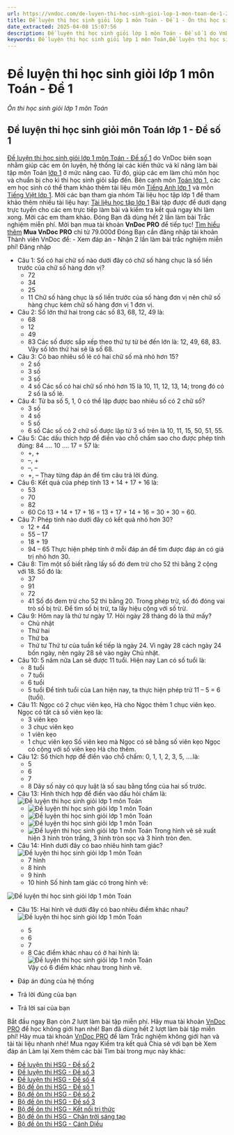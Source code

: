 ```yaml
---
url: https://vndoc.com/de-luyen-thi-hoc-sinh-gioi-lop-1-mon-toan-de-1-228948
title: Đề luyện thi học sinh giỏi lớp 1 môn Toán - Đề 1 - Ôn thi học sinh giỏi lớp 1 môn Toán - VnDoc.com
date_extracted: 2025-04-08 15:07:56
description: Đề luyện thi học sinh giỏi lớp 1 môn Toán - Đề số 1 do VnDoc biên soạn gồm các câu hỏi từ cơ bản đến nâng cao, giúp các em chuẩn bị cho kì thi HSG sắp đến.
keywords: Đề luyện thi học sinh giỏi lớp 1 môn Toán,Đề luyện thi học sinh giỏi môn Toán lớp 1,Đề luyện thi HSG lớp 1 môn Toán,Đề luyện thi HSG môn Toán lớp 1đề ôn luyện học sinh giỏi lớp 1 môn Toán,đề ôn luyện học sinh giỏi môn toán lớp 1,ôn luyện học sinh giỏi lớp 1 môn Toán,ôn luyện học sinh giỏi môn toán lớp 1,thi học sinh giỏi lớp 1,thi HSG lớp 1,toán lớp 1
---
```


# Đề luyện thi học sinh giỏi lớp 1 môn Toán - Đề 1
 _Ôn thi học sinh giỏi lớp 1 môn Toán_
## Đề luyện thi học sinh giỏi môn Toán lớp 1 - Đề số 1
[Đề luyện thi học sinh giỏi lớp 1 môn Toán - Đề số 1](<https://vndoc.com/de-luyen-thi-hoc-sinh-gioi-lop-1-mon-toan-de-1-228948>) do VnDoc biên soạn nhằm giúp các em ôn luyện, hệ thống lại các kiến thức và kĩ năng làm bài tập môn Toán [lớp 1](<https://vndoc.com/tai-lieu-hoc-tap-lop1>) ở mức nâng cao. Từ đó, giúp các em làm chủ môn học và chuẩn bị cho kì thi học sinh giỏi sắp đến. Bên cạnh môn [Toán lớp 1](<https://vndoc.com/toan-lop1>), các em học sinh có thể tham khảo thêm tài liệu môn [Tiếng Anh lớp 1](<https://vndoc.com/tieng-anh-lop1>) và môn [Tiếng Việt lớp 1](<https://vndoc.com/tieng-viet-lop1>).
Mời các bạn tham gia nhóm Tài liệu học tập lớp 1 để tham khảo thêm nhiều tài liệu hay: [Tài liệu học tập lớp 1](</goto?u=aHR0cHM6Ly93d3cuZmFjZWJvb2suY29tL2dyb3Vwcy9UYWkubGlldS5ob2MudGFwLmxvcC4xLlZORE9D>)
Bài tập được để dưới dạng trực tuyến cho các em trực tiếp làm bài và kiểm tra kết quả ngay khi làm xong. Mời các em tham khảo.
Đóng
Bạn đã dùng hết 2 lần làm bài Trắc nghiệm miễn phí. Mời bạn mua tài khoản **VnDoc PRO** để tiếp tục\! [Tìm hiểu thêm](</pro>)
**Mua VnDoc PRO** chỉ từ 79.000đ
Đóng
Bạn cần đăng nhập tài khoản Thành viên VnDoc để:
\- Xem đáp án
\- Nhận 2 lần làm bài trắc nghiệm miễn phí\!
Đăng nhập 
  * Câu 1: Số có hai chữ số nào dưới đây có chữ số hàng chục là số liền trước của chữ số hàng đơn vị?
    * 72 
    * 34 
    * 25 
    * 11 
Chữ số hàng chục là số liền trước của số hàng đơn vị nên chữ số hàng chục kém chữ số hàng đơn vị 1 đơn vị.
  * Câu 2: Số lớn thứ hai trong các số 83, 68, 12, 49 là:
    * 68 
    * 12 
    * 49 
    * 83 
Các số được sắp xếp theo thứ tự từ bé đến lớn là: 12, 49, 68, 83.
Vậy số lớn thứ hai sẽ là số 68.
  * Câu 3: Có bao nhiêu số lẻ có hai chữ số mà nhỏ hơn 15?
    * 2 số 
    * 3 số 
    * 3 số 
    * 4 số
Các số có hai chữ số nhỏ hơn 15 là 10, 11, 12, 13, 14; trong đó có 2 số là số lẻ.
  * Câu 4: Từ ba số 5, 1, 0 có thể lập được bao nhiêu số có 2 chữ số?
    * 3 số 
    * 4 số 
    * 5 số 
    * 6 số 
Các số có 2 chữ số được lập từ 3 số trên là 10, 11, 15, 50, 51, 55.
  * Câu 5: Các dấu thích hợp để điền vào chỗ chấm sao cho được phép tính đúng: 84 …. 10 …. 17 = 57 là:
    * +, + 
    * –, + 
    * –, – 
    * +, – 
Thay từng đáp án để tìm câu trả lời đúng.
  * Câu 6: Kết quả của phép tính 13 + 14 + 17 + 16 là:
    * 53 
    * 70 
    * 82 
    * 60 
Có 13 + 14 + 17 + 16 = 13 + 17 + 14 + 16 = 30 + 30 = 60.
  * Câu 7: Phép tính nào dưới đây có kết quả nhỏ hơn 30?
    * 12 + 44 
    * 55 – 17 
    * 18 + 19 
    * 94 – 65 
Thực hiện phép tính ở mỗi đáp án để tìm được đáp án có giá trị nhỏ hơn 30.
  * Câu 8: Tìm một số biết rằng lấy số đó đem trừ cho 52 thì bằng 2 cộng với 18. Số đó là:
    * 37 
    * 91 
    * 72 
    * 41 
Số đó đem trừ cho 52 thì bằng 20.
Trong phép trừ, số đó đóng vai trò số bị trừ. Để tìm số bị trừ, ta lấy hiệu cộng với số trừ.
  * Câu 9: Hôm nay là thứ tư ngày 17. Hỏi ngày 28 tháng đó là thứ mấy?
    * Chủ nhật 
    * Thứ hai 
    * Thứ ba 
    * Thứ tư 
Thứ tư của tuần kế tiếp là ngày 24. Vì ngày 28 cách ngày 24 bốn ngày, nên ngày 28 sẽ vào ngày Chủ nhật.
  * Câu 10: 5 năm nữa Lan sẽ được 11 tuổi. Hiện nay Lan có số tuổi là:
    * 8 tuổi 
    * 7 tuổi 
    * 6 tuổi 
    * 5 tuổi 
Để tính tuổi của Lan hiện nay, ta thực hiện phép trừ 11 – 5 = 6 \(tuổi\).
  * Câu 11: Ngọc có 2 chục viên kẹo, Hà cho Ngọc thêm 1 chục viên kẹo. Ngọc có tất cả số viên kẹo là:
    * 3 viên kẹo 
    * 3 chục viên kẹo 
    * 1 viên kẹo 
    * 1 chục viên kẹo 
Số viên kẹo mà Ngọc có sẽ bằng số viên kẹo Ngọc có cộng với số viên kẹo Hà cho thêm.
  * Câu 12: Số thích hợp để điền vào chỗ chấm: 0, 1, 1, 2, 3, 5, ….là:
    * 5 
    * 6 
    * 7 
    * 8 
Dãy số này có quy luật là số sau bằng tổng của hai số trước.
  * Câu 13: Hình thích hợp để điền vào dấu hỏi chấm là:
![Đề luyện thi học sinh giỏi lớp 1 môn Toán](https://i.vdoc.vn/data/image/2021/03/18/luyen-thi-hoc-sinh-gioi-toan-1-de-1-anh-so-1.jpg)
    * ![Đề luyện thi học sinh giỏi lớp 1 môn Toán](https://i.vdoc.vn/data/image/2021/03/18/luyen-thi-hoc-sinh-gioi-toan-1-de-1-anh-so-2.jpg)
    * ![Đề luyện thi học sinh giỏi lớp 1 môn Toán](https://i.vdoc.vn/data/image/2021/03/18/luyen-thi-hoc-sinh-gioi-toan-1-de-1-anh-so-3.jpg)
    * ![Đề luyện thi học sinh giỏi lớp 1 môn Toán](https://i.vdoc.vn/data/image/2021/03/18/luyen-thi-hoc-sinh-gioi-toan-1-de-1-anh-so-4.jpg)
    * ![Đề luyện thi học sinh giỏi lớp 1 môn Toán](https://i.vdoc.vn/data/image/2021/03/18/luyen-thi-hoc-sinh-gioi-toan-1-de-1-anh-so-5.jpg)
Trong hình vẽ sẽ xuất hiện 3 hình tròn trắng, 3 hình tròn sọc và 3 hình tròn đen.
  * Câu 14: Hình dưới đây có bao nhiêu hình tam giác?
![Đề luyện thi học sinh giỏi lớp 1 môn Toán](https://i.vdoc.vn/data/image/2021/03/18/luyen-thi-hoc-sinh-gioi-toan-1-de-1-anh-so-6.jpg)
    * 7 hình 
    * 8 hình 
    * 9 hình 
    * 10 hình 
Số hình tam giác có trong hình vẽ:
  
![Đề luyện thi học sinh giỏi lớp 1 môn Toán](https://i.vdoc.vn/data/image/2021/03/18/luyen-thi-hoc-sinh-gioi-toan-1-de-1-anh-so-8.jpg)
  * Câu 15: Hai hình vẽ dưới đây có bao nhiêu điểm khác nhau?
![Đề luyện thi học sinh giỏi lớp 1 môn Toán](https://i.vdoc.vn/data/image/2021/03/18/luyen-thi-hoc-sinh-gioi-toan-1-de-1-anh-so-7.jpg)
    * 5 
    * 6 
    * 7 
    * 8 
Các điểm khác nhau có ở hai hình là:  
![Đề luyện thi học sinh giỏi lớp 1 môn Toán](https://i.vdoc.vn/data/image/2021/03/18/luyen-thi-hoc-sinh-gioi-toan-1-de-1-anh-so-9.jpg)  
Vậy có 6 điểm khác nhau trong hình vẽ.

  * Đáp án đúng của hệ thống
  * Trả lời đúng của bạn
  * Trả lời sai của bạn

Bắt đầu ngay
Bạn còn _2_ lượt làm bài tập miễn phí. Hãy mua tài khoản [VnDoc PRO](</pro>) để học không giới hạn nhé\!  Bạn đã dùng hết 2 lượt làm bài tập miễn phí\! Hãy mua tài khoản [VnDoc PRO](</pro>) để làm Trắc nghiệm không giới hạn và tải tài liệu nhanh nhé\!  Mua ngay
Kiểm tra kết quả Chia sẻ với bạn bè Xem đáp án Làm lại
Xem thêm các bài Tìm bài trong mục này khác:
  * [Đề luyện thi HSG - Đề số 2](</de-luyen-thi-hoc-sinh-gioi-lop-1-mon-toan-de-2-229092>)
  * [Đề luyện thi HSG - Đề số 3](</de-luyen-thi-hoc-sinh-gioi-lop-1-mon-toan-de-3-229527>)
  * [Đề luyện thi HSG - Đề số 4](</de-on-tap-mon-toan-nang-cao-lop-1-98639>)
  * [Bộ đề ôn thi HSG - Đề số 1](</de-thi-hoc-sinh-gioi-toan-lop-1-87308>)
  * [Bộ đề ôn thi HSG - Đề số 2](</10-bai-toan-nang-cao-danh-cho-hoc-sinh-gioi-lop-1-95798>)
  * [Bộ đề ôn thi HSG - Đề số 3](</20-de-on-luyen-hoc-sinh-gioi-mon-toan-lop-1-125089>)
  * [Bộ đề ôn thi HSG - Kết nối tri thức](</bo-de-thi-hoc-sinh-gioi-toan-lop-1-de-so-1-156108>)
  * [Bộ đề ôn thi HSG - Chân trời sáng tạo](</bo-de-thi-hoc-sinh-gioi-toan-lop-1-de-so-2-156113>)
  * [Bộ đề ôn thi HSG - Cánh Diều](</bo-de-thi-hoc-sinh-gioi-toan-lop-1-de-so-3-156120>)

